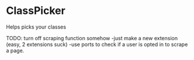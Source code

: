 # ClassPicker
Helps picks your classes

TODO:
turn off scraping function somehow
  -just make a new extension (easy, 2 extensions suck)
  -use ports to check if a user is opted in to scrape a page.
